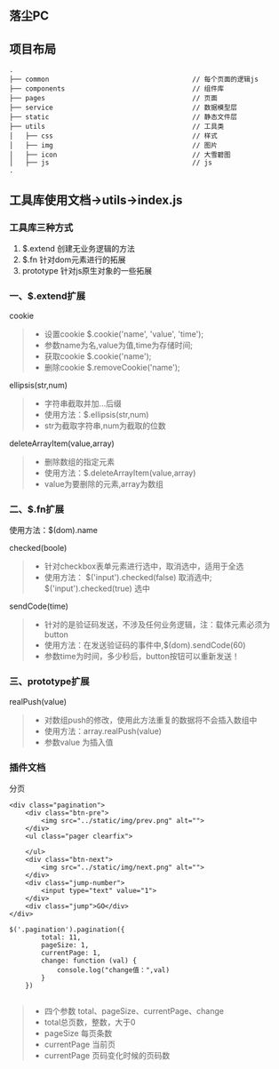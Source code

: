 ## 落尘PC

## 项目布局

```
.
├── common                                    // 每个页面的逻辑js
├── components                                // 组件库
├── pages                                     // 页面
├── service                                   // 数据模型层
├── static                                    // 静态文件层
├── utils                                     // 工具类
│   ├── css                                   // 样式
│   ├── img                                   // 图片
│   ├── icon                                  // 大雪碧图
│   ├── js                                    // js
.
```


## 工具库使用文档->utils->index.js

### 工具库三种方式
 1. $.extend  创建无业务逻辑的方法
 2. $.fn  针对dom元素进行的拓展
 3. prototype 针对js原生对象的一些拓展

### 一、$.extend扩展

 cookie

> * 设置cookie $.cookie('name', 'value', 'time');
> * 参数name为名,value为值,time为存储时间;
> * 获取cookie $.cookie('name');
> * 删除cookie $.removeCookie('name');

 ellipsis(str,num)

> *  字符串截取并加...后缀
> * 使用方法：$.ellipsis(str,num)
> * str为截取字符串,num为截取的位数

 deleteArrayItem(value,array)

> * 删除数组的指定元素
> * 使用方法：$.deleteArrayItem(value,array)
> * value为要删除的元素,array为数组

### 二、$.fn扩展

使用方法：$(dom).name

 checked(boole)

> * 针对checkbox表单元素进行选中，取消选中，适用于全选
> * 使用方法： $('input').checked(false) 取消选中; $('input').checked(true) 选中

 sendCode(time)

> * 针对的是验证码发送，不涉及任何业务逻辑，注：载体元素必须为button
> * 使用方法：在发送验证码的事件中,$(dom).sendCode(60)
> * 参数time为时间，多少秒后，button按钮可以重新发送！

### 三、prototype扩展

 realPush(value)

> * 对数组push的修改，使用此方法重复的数据将不会插入数组中
> * 使用方法：array.realPush(value)
> * 参数value 为插入值

### 插件文档

分页


```
<div class="pagination">
    <div class="btn-pre">
        <img src="../static/img/prev.png" alt="">
    </div>
    <ul class="pager clearfix">
    
    </ul>
    <div class="btn-next">
        <img src="../static/img/next.png" alt="">
    </div>
    <div class="jump-number">
        <input type="text" value="1">
    </div>
    <div class="jump">GO</div>
</div>

$('.pagination').pagination({
        total: 11,
        pageSize: 1,
        currentPage: 1,
        change: function (val) {
            console.log("change值：",val)
        }
    })
    
```
> * 四个参数 total、pageSize、currentPage、change
> *  total总页数，整数，大于0
> *  pageSize 每页条数
> *  currentPage 当前页
> *  currentPage  页码变化时候的页码数

 

